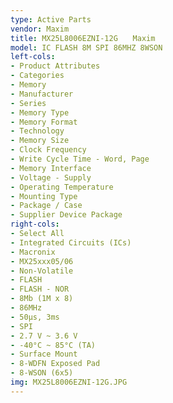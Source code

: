 ```yaml
---
type: Active Parts
vendor: Maxim
title: MX25L8006EZNI-12G　　Maxim
model: IC FLASH 8M SPI 86MHZ 8WSON
left-cols:
- Product Attributes
- Categories
- Memory
- Manufacturer
- Series
- Memory Type
- Memory Format
- Technology
- Memory Size
- Clock Frequency
- Write Cycle Time - Word, Page
- Memory Interface
- Voltage - Supply
- Operating Temperature
- Mounting Type
- Package / Case
- Supplier Device Package
right-cols:
- Select All
- Integrated Circuits (ICs)
- Macronix
- MX25xxx05/06
- Non-Volatile
- FLASH
- FLASH - NOR
- 8Mb (1M x 8)
- 86MHz
- 50µs, 3ms
- SPI
- 2.7 V ~ 3.6 V
- -40°C ~ 85°C (TA)
- Surface Mount
- 8-WDFN Exposed Pad
- 8-WSON (6x5)
img: MX25L8006EZNI-12G.JPG
---
```

